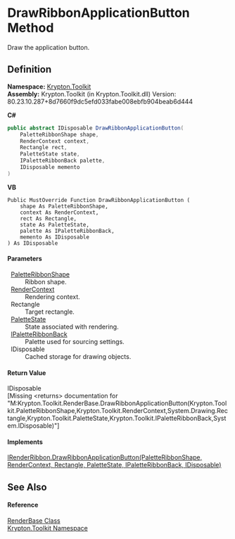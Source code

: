 # DrawRibbonApplicationButton Method


Draw the application button.



## Definition
**Namespace:** <a href="79d2eac2-21f4-54ff-7552-b20c33c30600.md">Krypton.Toolkit</a>  
**Assembly:** Krypton.Toolkit (in Krypton.Toolkit.dll) Version: 80.23.10.287+8d7660f9dc5efd033fabe008ebfb904beab6d444

**C#**
``` C#
public abstract IDisposable DrawRibbonApplicationButton(
	PaletteRibbonShape shape,
	RenderContext context,
	Rectangle rect,
	PaletteState state,
	IPaletteRibbonBack palette,
	IDisposable memento
)
```
**VB**
``` VB
Public MustOverride Function DrawRibbonApplicationButton ( 
	shape As PaletteRibbonShape,
	context As RenderContext,
	rect As Rectangle,
	state As PaletteState,
	palette As IPaletteRibbonBack,
	memento As IDisposable
) As IDisposable
```



#### Parameters
<dl><dt>  <a href="84ca2d8c-daf3-0219-3015-4b7046d3d27b.md">PaletteRibbonShape</a></dt><dd>Ribbon shape.</dd><dt>  <a href="ef60a5af-08ff-7a94-87f5-362a7e392cd4.md">RenderContext</a></dt><dd>Rendering context.</dd><dt>  Rectangle</dt><dd>Target rectangle.</dd><dt>  <a href="93e626cd-00cf-240e-06c6-ab4d47e982ba.md">PaletteState</a></dt><dd>State associated with rendering.</dd><dt>  <a href="13cd7430-f4ec-280c-908b-9fb4e3ced7ea.md">IPaletteRibbonBack</a></dt><dd>Palette used for sourcing settings.</dd><dt>  IDisposable</dt><dd>Cached storage for drawing objects.</dd></dl>

#### Return Value
IDisposable  
\[Missing &lt;returns&gt; documentation for "M:Krypton.Toolkit.RenderBase.DrawRibbonApplicationButton(Krypton.Toolkit.PaletteRibbonShape,Krypton.Toolkit.RenderContext,System.Drawing.Rectangle,Krypton.Toolkit.PaletteState,Krypton.Toolkit.IPaletteRibbonBack,System.IDisposable)"\]

#### Implements
<a href="779e7223-135d-9d8b-0f49-291d3708f7ec.md">IRenderRibbon.DrawRibbonApplicationButton(PaletteRibbonShape, RenderContext, Rectangle, PaletteState, IPaletteRibbonBack, IDisposable)</a>  


## See Also


#### Reference
<a href="6cc5032c-8089-e880-78ad-3a805f7bd344.md">RenderBase Class</a>  
<a href="79d2eac2-21f4-54ff-7552-b20c33c30600.md">Krypton.Toolkit Namespace</a>  
